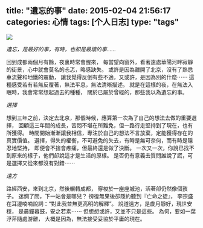 title: "遺忘的事"
date: 2015-02-04 21:56:17
categories: 心情
tags: [个人日志]
type: "tags"
---
![](http://7u2pj1.com1.z0.glb.clouddn.com/ForgetThing/HuaYang.jpg)

*遺忘，是最好的事，有時，也卻是最壞的事……*
<!--more-->
回到成都兩個月有餘，夜裏時常會醒來，
每當望向窗外，看著遠處華陽河畔寂靜的街景，心中就會莫名的忐忑，略感缺失。
或許是因為離開了北京，沒有了熟悉車流聲和地鐵的震動，
讓我覺得反倒有些不適，又或許，是因為別的什麼⋯⋯
這種感受若有若無反覆著，無法平息，無法清晰描述。
就是在這樣的夜，在無法入眠時，我會常常想起過去的種種，
關於已屬於曾經的，那些我以為遺忘的事。

*選擇*

想到三年之前，決定去北京，那個時候，應算第一次為了自己的想法去做的重要選擇，
回顧這三年間的成長，苦悶不堪在所難免，但一路行走堅持到了現在，也有所獲得。
時間開始漸漸讓我相信，專注於自己的想法不言放棄，定能獲得存在的真實價值。
選擇，得失的權衡，不可避免的失去，有時是無可奈何，而有時是隱忍地堅持，
即便會不捨會疼痛，但最終還是做了決斷。
一次又一次，你說已找不到原來的樣子，他們卻說這才是生活的原樣。
是否仍有意義去質問誰說了謊，可是選擇又從來都沒有對錯⋯⋯

*遠方*

路經西安，來到北京，然後輾轉成都，
穿梭於一座座城池，活著卻仍然像個孩子。
迷惘了問，下一站會是哪兒？
徬徨無果後卻隱約聽到『亡命之徒』，
李宗盛在耳邊喃喃說詞：“對此我並無更高明的解釋”。
說道遠方，是歲月靜好，現世安穩，
是晨鐘暮鼓，安之若素⋯⋯
但想想或許，又並不只是這些。
為何，要如一葉浮萍隨處游離，
大概是因為，無法接受妥協於平庸的現在。





